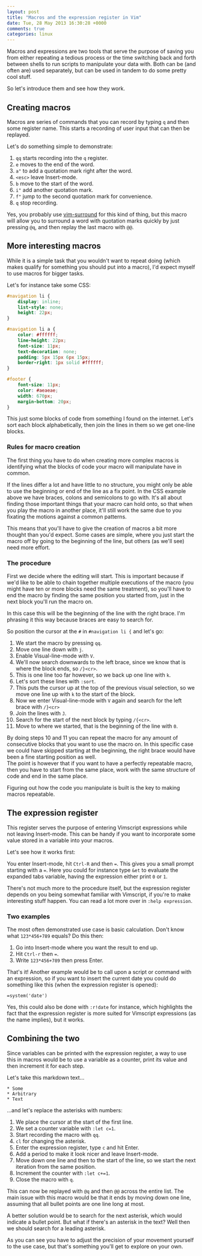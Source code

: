 ```yaml
---
layout: post
title: "Macros and the expression register in Vim"
date: Tue, 28 May 2013 16:30:28 +0000
comments: true
categories: linux
---
```

Macros and expressions are two tools that serve the purpose of saving you from
either repeating a tedious process or the time switching back and forth between
shells to run scripts to manipulate your data with. Both can be (and often are)
used separately, but can be used in tandem to do some pretty cool stuff.

So let's introduce them and see how they work.

<!--more-->

## Creating macros

Macros are series of commands that you can record by typing `q` and then some
register name. This starts a recording of user input that can then be replayed.

Let's do something simple to demonstrate:

1. `qq` starts recording into the `q` register.
2. `e` moves to the end of the word.
3. `a"` to add a quotation mark right after the word.
4. `<esc>` leave Insert-mode.
5. `b` move to the start of the word.
6. `i"` add another quotation mark.
7. `f"` jump to the second quotation mark for convenience.
8. `q` stop recording.

Yes, you probably use [vim-surround](https://github.com/tpope/vim-surround) for
this kind of thing, but this macro will allow you to surround a word with
quotation marks quickly by just pressing `@q`, and then replay the last macro
with `@@`.

## More interesting macros

While it is a simple task that you wouldn't want to repeat doing (which makes
qualify for something you should put into a macro), I'd expect myself to use
macros for bigger tasks.

Let's for instance take some CSS:

```css
#navigation li {
    display: inline;
    list-style: none;
    height: 22px;
}

#navigation li a {
    color: #ffffff;
    line-height: 22px;
    font-size: 11px;
    text-decoration: none;
    padding: 5px 15px 6px 15px;
    border-right: 1px solid #ffffff;
}

#footer {
    font-size: 11px;
    color: #aeaeae;
    width: 670px;
    margin-bottom: 20px;
}
```

This just some blocks of code from something I found on the internet. Let's
sort each block alphabetically, then join the lines in them so we get one-line
blocks.

### Rules for macro creation

The first thing you have to do when creating more complex macros is identifying
what the blocks of code your macro will manipulate have in common.

If the lines differ a lot and have little to no structure, you might only be
able to use the beginning or end of the line as a fix point. In the CSS example
above we have braces, colons and semicolons to go with. It's all about finding
those important things that your macro can hold onto, so that when you play the
macro in another place, it'll still work the same due to you fixating the
motions against a common patterns.

This means that you'll have to give the creation of macros a bit more thought
than you'd expect. Some cases are simple, where you just start the macro off by
going to the beginning of the line, but others (as we'll see) need more effort.

### The procedure

First we decide where the editing will start. This is important because if we'd
like to be able to chain together multiple executions of the macro (you might
have ten or more blocks need the same treatment), so you'll have to end the
macro by finding the same position you started from, just in the next block
you'll run the macro on.

In this case this will be the beginning of the line with the right brace. I'm
phrasing it this way because braces are easy to search for.

So position the cursor at the `#` in `#navigation li {` and let's go:

1. We start the macro by pressing `qq`.
2. Move one line down with `j`.
3. Enable Visual-line-mode with `V`.
4. We'll now search downwards to the left brace, since we know that is where
   the block ends, so `/}<cr>`.
5. This is one line too far however, so we back up one line with `k`.
6. Let's sort these lines with `:sort`.
7. This puts the cursor up at the top of the previous visual selection, so we
   move one line up with `k` to the start of the block.
8. Now we enter Visual-line-mode with `V` again and search for the left brace
   with `/}<cr>`
9. Join the lines with `J`.
10. Search for the start of the next block by typing `/{<cr>`.
11. Move to where we started, that is the beginning of the line with `0`.

By doing steps 10 and 11 you can repeat the macro for any amount of consecutive
blocks that you want to use the macro on. In this specific case we could have
skipped starting at the beginning, the right brace would have been a fine
starting position as well.  
The point is however that if you want to have a perfectly repeatable macro,
then you have to start from the same place, work with the same structure of
code and end in the same place.

Figuring out how the code you manipulate is built is the key to making macros
repeatable.

## The expression register

This register serves the purpose of entering Vimscript expressions while not
leaving Insert-mode. This can be handy if you want to incorporate some value
stored in a variable into your macros.

Let's see how it works first:

You enter Insert-mode, hit `Ctrl-R` and then `=`. This gives you a small prompt
starting with a `=`. Here you could for instance type `&et` to evaluate the
expanded tabs variable, having the expression either print `0` or `1`.

There's not much more to the procedure itself, but the expression register
depends on you being somewhat familiar with Vimscript, if you're to make
interesting stuff happen. You can read a lot more over in `:help expression`.

### Two examples

The most often demonstrated use case is basic calculation. Don't know what
`123*456+789` equals? Do this then:

1. Go into Insert-mode where you want the result to end up.
2. Hit `Ctrl-r` then `=`.
3. Write `123*456+789` then press Enter.

That's it! Another example would be to call upon a script or command with an
expression, so if you want to insert the current date you could do something
like this (when the expression register is opened):

    =system('date')

Yes, this could also be done with `:r!date` for instance, which highlights the
fact that the expression register is more suited for Vimscript expressions (as
the name implies), but it works.

## Combining the two

Since variables can be printed with the expression register, a way to use this
in macros would be to use a variable as a counter, print its value and then
increment it for each step.

Let's take this markdown text...

```
* Some
* Arbitrary
* Text
```

...and let's replace the asterisks with numbers:

1. We place the cursor at the start of the first line.
2. We set a counter variable with `:let c=1`.
3. Start recording the macro with `qq`.
4. `cl` for changing the asterisk.
5. Enter the expression register, type `c` and hit Enter.
6. Add a period to make it look nicer and leave Insert-mode.
7. Move down one line and then to the start of the line, so we start the next
   iteration from the same position.
8. Increment the counter with `:let c+=1`.
9. Close the macro with `q`.

This can now be replayed with `@q` and then `@@` across the entire list. The
main issue with this macro would be that it ends by moving down one line,
assuming that all bullet points are one line long at most.

A better solution would be to search for the next asterisk, which would
indicate a bullet point. But what if there's an asterisk in the text? Well then
we should search for a leading asterisk.

As you can see you have to adjust the precision of your movement yourself to
the use case, but that's something you'll get to explore on your own.
